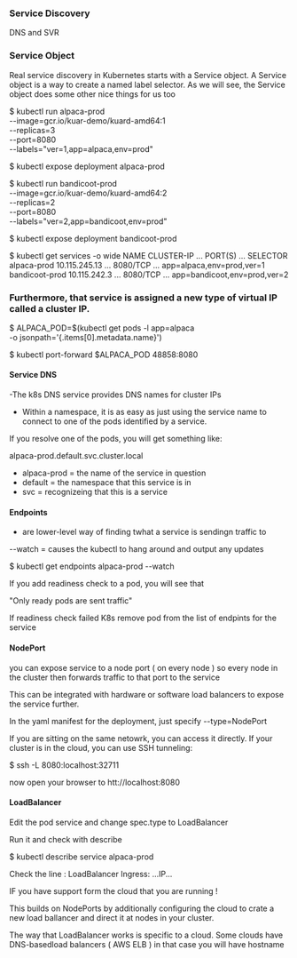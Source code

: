 ### Service Discovery

DNS and SVR




### Service Object

Real service discovery in Kubernetes starts with a Service object.
A Service object is a way to create a named label selector. As we will see, the
Service object does some other nice things for us too


$ kubectl run alpaca-prod \
--image=gcr.io/kuar-demo/kuard-amd64:1 \
--replicas=3 \
--port=8080 \
--labels="ver=1,app=alpaca,env=prod"

$ kubectl expose deployment alpaca-prod

$ kubectl run bandicoot-prod \
--image=gcr.io/kuar-demo/kuard-amd64:2 \
--replicas=2 \
--port=8080 \
--labels="ver=2,app=bandicoot,env=prod"

$ kubectl expose deployment bandicoot-prod

$ kubectl get services -o wide
NAME CLUSTER-IP ... PORT(S) ... SELECTOR
alpaca-prod 10.115.245.13 ... 8080/TCP ... app=alpaca,env=prod,ver=1
bandicoot-prod 10.115.242.3 ... 8080/TCP ... app=bandicoot,env=prod,ver=2


### Furthermore, that service is assigned a new type of virtual IP called a cluster IP.


$ ALPACA_POD=$(kubectl get pods -l app=alpaca \
-o jsonpath='{.items[0].metadata.name}')

$ kubectl port-forward $ALPACA_POD 48858:8080







#### Service DNS

-The k8s DNS service provides DNS names for cluster IPs

- Within a namespace, it is as easy as just using the service name to 
connect to one of the pods identified by a service.


If you resolve one of the pods, you will get something like:

alpaca-prod.default.svc.cluster.local

- alpaca-prod 	= the name of the service in question
- default 	= the namespace that this service is in
- svc		= recognizeing that this is a service






#### Endpoints

- are lower-level way of finding twhat a service is sendingn traffic to

--watch = causes the kubectl to hang around and output any updates

$ kubectl get endpoints alpaca-prod --watch


If you add readiness check to a pod,
you will see that

"Only ready pods are sent traffic"

If readiness check failed K8s remove pod from the list of endpints for the service







#### NodePort

you can expose service to a node port ( on every node )
so every node in the cluster  then forwards traffic to that port to the service

This can be integrated with hardware or software load balancers to expose the service further.

In the yaml manifest for the deployment, just specify
--type=NodePort


If you are sitting on the same netowrk, you can access it directly.
If your cluster is in the cloud, you can use SSH tunneling:

$ ssh <node> -L 8080:localhost:32711

now open your browser to htt://localhost:8080





#### LoadBalancer

Edit the pod service and change 
spec.type to LoadBalancer

Run it and check with describe

$ kubectl describe service alpaca-prod

Check the line : LoadBalancer Ingress: ...IP...


IF you have support form the cloud that you are running !

This builds on NodePorts by additionally configuring the cloud to crate a new load ballancer
and direct it at nodes in your cluster.



The way that LoadBalancer works is specific to a cloud.
Some clouds have DNS-basedload balancers ( AWS ELB )
in that case you will have hostname

